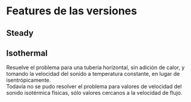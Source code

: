 # Features de las versiones

## Steady 

## Isothermal

Resuelve el problema para una tubería horizontal, sin adición de calor, y tomando la velocidad del sonido a temperatura constante, en lugar de isentrópicamente.  
Todavía no se pudo resolver el problema para valores de velocidad del sonido isotérmica físicas, sólo valores cercanos a la velocidad de flujo.

